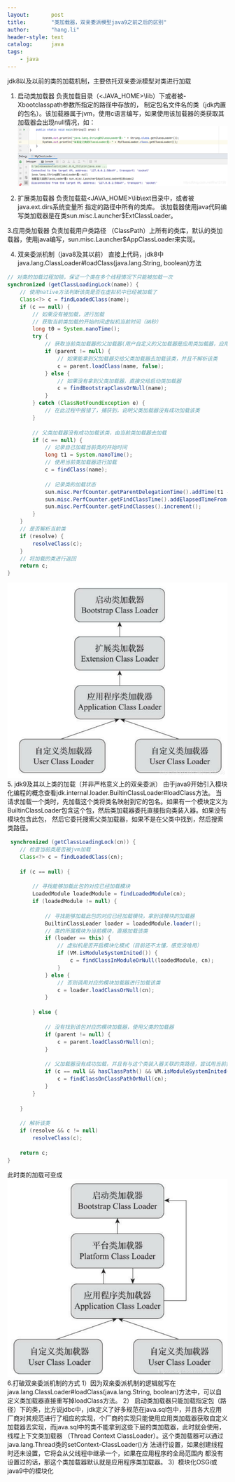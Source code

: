 ```yaml
---
layout:       post
title:        "类加载器，双亲委派模型java9之前之后的区别"
author:       "hang.li"
header-style: text
catalog:      java
tags:
    - java
---
```

jdk8以及以前的类的加载机制，主要依托双亲委派模型对类进行加载

1. 启动类加载器
   负责加载目录（<JAVA_HOME>\lib）下或者被-Xbootclasspath参数所指定的路径中存放的， 制定包名文件名的类（jdk内置的包名）。该加载器属于jvm，使用c语言编写，如果使用该加载器的类获取其加载器会出现null情况，如：
![img.png](/img/in-post/java/see-classloader.png)

2. 扩展类加载器
   负责加载载<JAVA_HOME>\lib\ext目录中，或者被java.ext.dirs系统变量所 指定的路径中所有的类库。
   该加载器使用java代码编写类加载器是在类sun.misc.Launcher$ExtClassLoader。

3.应用类加载器
负责加载用户类路径 （ClassPath）上所有的类库，默认的类加载器，使用java编写，sun.misc.Launcher$AppClassLoader来实现。

4. 双亲委派机制（java8及其以前）
   直接上代码，jdk8中java.lang.ClassLoader#loadClass(java.lang.String, boolean)方法
   
```java
// 对类的加载过程加锁，保证一个类在多个线程情况下只能被加载一次
synchronized (getClassLoadingLock(name)) {
	// 使用native方法判断该类是否在虚拟机中已经被加载了
	Class<?> c = findLoadedClass(name);
	if (c == null) {
		// 如果没有被加载，进行加载
		// 获取当前类加载的开始时间虚拟机当前时间（纳秒）
		long t0 = System.nanoTime();
		try {
			// 获取当前类加载器的父加载器(用户自定义的父加载器是应用类加载器，应用类加载器父加载器是扩展类加载器，扩展类加载器父加载器是启动类加载器)
			if (parent != null) {
				// 如果能拿到父加载器交给父类加载器去加载该类，并且不解析该类
				c = parent.loadClass(name, false);
			} else {
				// 如果没有拿到父类加载器，直接交给启动类加载器
				c = findBootstrapClassOrNull(name);
			}
		} catch (ClassNotFoundException e) {
			// 在此过程中报错了，捕获到，说明父类加载器没有成功加载该类
		}

		// 父类加载器没有成功加载该类，由当前类加载器去加载
		if (c == null) {
			// 记录自己加载当前类的开始时间
			long t1 = System.nanoTime();
			// 使用当前类加载器进行加载
			c = findClass(name);

			// 记录类的加载状态
			sun.misc.PerfCounter.getParentDelegationTime().addTime(t1 - t0);
			sun.misc.PerfCounter.getFindClassTime().addElapsedTimeFrom(t1);
			sun.misc.PerfCounter.getFindClasses().increment();
		}
	}
	// 是否解析当前类
	if (resolve) {
		resolveClass(c);
	}
	// 将加载的类进行返回
	return c;
}
```

![img.png](/img/in-post/java/java8-classloader.png)
5. jdk9及其以上类的加载（并非严格意义上的双亲委派）
   由于java9开始引入模块化编程的概念查看jdk.internal.loader.BuiltinClassLoader#loadClass方法。
   当请求加载一个类时，先加载这个类将类名映射到它的包名。如果有一个模块定义为BuiltinClassLoader包含这个包，然后类加载器委托直接指向类装入器。如果没有模块包含此包，
   然后它委托搜索父类加载器，如果不是在父类中找到，然后搜索类路径。
   
```java
 synchronized (getClassLoadingLock(cn)) {
	// 检查当前类是否被jvm加载
	Class<?> c = findLoadedClass(cn);

	if (c == null) {

		// 寻找能够加载此包的对应已经加载模块
		LoadedModule loadedModule = findLoadedModule(cn);
		if (loadedModule != null) {

			// 寻找能够加载此包的对应已经加载模块，拿到该模块的加载器
			BuiltinClassLoader loader = loadedModule.loader();
			// 类的所属模块为当前模块，直接加载该类
			if (loader == this) {
				// 虚拟机是否开启模块化模式（目前还不太懂，感觉没啥用）
				if (VM.isModuleSystemInited()) {
					c = findClassInModuleOrNull(loadedModule, cn);
				}
			} else {
				// 否则调用对应的模块加载器进行加载该类
				c = loader.loadClassOrNull(cn);
			}

		} else {

			// 没有找到该包对应的模块加载器，使用父类的加载器
			if (parent != null) {
				c = parent.loadClassOrNull(cn);
			}

			// 父加载器没有成功加载，并且有与这个类装入器关联的类路径，尝试用当前类加载器加载（此处的加载方式和当前模块加载器加载调用方法不同）
			if (c == null && hasClassPath() && VM.isModuleSystemInited()) {
				c = findClassOnClassPathOrNull(cn);
			}
		}

	}

	// 解析该类
	if (resolve && c != null)
		resolveClass(c);

	return c;
}
```

此时类的加载可变成
![img.png](/img/in-post/java/java9-classloader.png)
6.打破双亲委派机制的方式
1）因为双亲委派机制的逻辑就写在java.lang.ClassLoader#loadClass(java.lang.String, boolean)方法中，可以自定义类加载器直接重写掉loadClass方法。
2） 启动类加载器只能加载指定包（路径）下的类，比方说jdbc中，jdk定义了好多规范在java.sql包中，并且各大应用厂商对其规范进行了相应的实现，个厂商的实现只能使用应用类加载器获取自定义加载器去实现，而java.sql中的类不能拿到这些下层的类加载器，此时就会使用，线程上下文类加载器 （Thread Context ClassLoader）。这个类加载器可以通过java.lang.Thread类的setContext-ClassLoader()方 法进行设置，如果创建线程时还未设置，它将会从父线程中继承一个，如果在应用程序的全局范围内 都没有设置过的话，那这个类加载器默认就是应用程序类加载器。
3）模块化OSGi或java9中的模块化